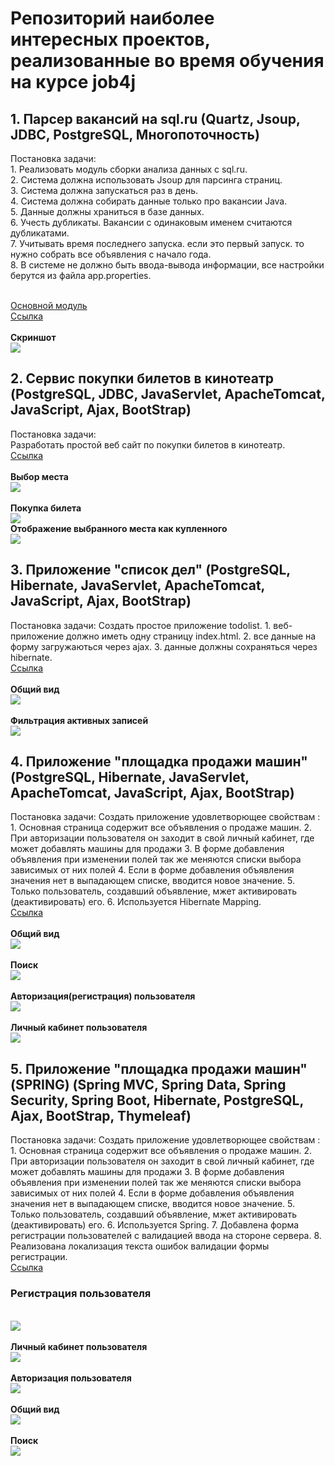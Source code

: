 ﻿# Репозиторий наиболее интересных проектов, реализованные во время обучения на курсе job4j

<h2>1. Парсер вакансий на sql.ru (Quartz, Jsoup, JDBC, PostgreSQL, Многопоточность)</h2>
Постановка задачи:
<br>1. Реализовать модуль сборки анализа данных с sql.ru.
<br>2. Система должна использовать Jsoup для парсинга страниц.
<br>3. Система должна запускаться раз в день.
<br>4. Система должна собирать данные только про вакансии Java.
<br>5. Данные должны храниться в базе данных. 
<br>6. Учесть дубликаты. Вакансии с одинаковым именем считаются дубликатами.
<br>7. Учитывать время последнего запуска. если это первый запуск. то нужно собрать все объявления с начало года.
<br>8. В системе не должно быть ввода-вывода информации, все настройки берутся из файла app.properties.   
   
<br><a href="https://github.com/brakhin/portfolio/blob/master/2_sql/src/main/java/ru/bgbrakhi/sql/jobparser/SqlRuParser.java">Основной модуль</a>
<br><a href="https://github.com/brakhin/portfolio/tree/master/2_sql/src/main/java/ru/bgbrakhi/sql/jobparser">Ссылка</a> 
<br><br><b>Скриншот</b>
<br><img src="2_sql/Screenshot.jpg">

<h2>2. Сервис покупки билетов в кинотеатр (PostgreSQL, JDBC, JavaServlet, ApacheTomcat, JavaScript, Ajax, BootStrap)</h2>
Постановка задачи:
<br>Разработать простой веб сайт по покупки билетов в кинотеатр.
<br><a href="https://github.com/brakhin/portfolio/tree/master/3_servlets_cinema">Ссылка</a> 
<br><br><b>Выбор места</b>
<br><img src="3_servlets_cinema/Screenshot1.jpg">
<br><br><b>Покупка билета</b>
<br><img src="3_servlets_cinema/Screenshot2.jpg">
<br><b>Отображение выбранного места как купленного</b>
<br><img src="3_servlets_cinema/Screenshot3.jpg">

<h2>3. Приложение "список дел" (PostgreSQL, Hibernate, JavaServlet, ApacheTomcat, JavaScript, Ajax, BootStrap)</h2>
Постановка задачи:
Cоздать простое приложение todolist.
1. веб-приложение должно иметь одну страницу index.html. 
2. все данные на форму загружаються через ajax.
3. данные должны сохраняться через hibernate.
<br><a href="https://github.com/brakhin/portfolio/tree/master/3_hibernate">Ссылка</a> 
<br><br><b>Общий вид</b>
<br><img src="3_hibernate/Screenshot_1.jpg">
<br><br><b>Фильтрация активных записей</b>
<br><img src="3_hibernate/Screenshot_2.jpg">
 
<h2>4. Приложение "площадка продажи машин" (PostgreSQL, Hibernate, JavaServlet, ApacheTomcat, JavaScript, Ajax, BootStrap)</h2>
Постановка задачи:
Cоздать приложение удовлетворющее свойствам :
1. Основная страница содержит все объявления о продаже машин. 
2. При авторизации пользователя он заходит в свой личный кабинет, где может добавлять машины для продажи
3. В форме добавления объявления при изменении полей так же меняются списки выбора зависимых от них полей
4. Если в форме добавления объявления значения нет в выпадающем списке, вводится новое значение.
5. Только пользователь, создавший объявление, мжет активировать (деактивировать) его.
6. Используется Hibernate Mapping.
<br><a href="https://github.com/brakhin/portfolio/tree/master/3_hibernate_carseller">Ссылка</a> 
<br><br><b>Общий вид</b>
<br><img src="3_hibernate_carseller/Screenshot1.jpg">
<br><br><b>Поиск</b>
<br><img src="3_hibernate_carseller/Screenshot2.jpg">
<br><br><b>Авторизация(регистрация) пользователя</b>
<br><img src="3_hibernate_carseller/Screenshot3.jpg">
<br><br><b>Личный кабинет пользователя</b>
<br><img src="3_hibernate_carseller/Screenshot4.jpg">
 
<h2>5. Приложение "площадка продажи машин" (SPRING) (Spring MVC, Spring Data, Spring Security, Spring Boot, Hibernate, PostgreSQL, Ajax, BootStrap, Thymeleaf)</h2>
Постановка задачи:
Cоздать приложение удовлетворющее свойствам :
1. Основная страница содержит все объявления о продаже машин. 
2. При авторизации пользователя он заходит в свой личный кабинет, где может добавлять машины для продажи
3. В форме добавления объявления при изменении полей так же меняются списки выбора зависимых от них полей
4. Если в форме добавления объявления значения нет в выпадающем списке, вводится новое значение.
5. Только пользователь, создавший объявление, мжет активировать (деактивировать) его.
6. Используется Spring.
7. Добавлена форма регистрации пользователей с валидацией ввода на стороне сервера.
8. Реализована локализация текста ошибок валидации формы регистрации.
<br><a href="https://github.com/brakhin/portfolio/tree/master/3_hibernate_carseller">Ссылка</a> 
<h3>Регистрация пользователя</h3>
<br><img src="3_spring_boot/Screenshot1.jpg">
<br><br><b>Личный кабинет пользователя</b>
<br><img src="3_spring_boot/Screenshot2.jpg">
<br><br><b>Авторизация пользователя</b>
<br><img src="3_spring_boot/Screenshot3.jpg">
<br><br><b>Общий вид</b>
<br><img src="3_spring_boot/Screenshot4.jpg">
<br><br><b>Поиск</b>
<br><img src="3_spring_boot/Screenshot5.jpg">
